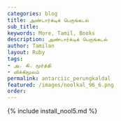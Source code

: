```yaml
---
categories: blog
title: அண்டார்க்டிக் பெருங்கடல்
sub_title: 
keywords: More, Tamil, Books
description: அண்டார்க்டிக் பெருங்கடல்
author: Tamilan
layout: Ruby
tags:
- அ. கி. மூர்த்தி
- விக்கிமூலம்
permalink: antarciic_perungkaldal
featured: /images/noolkal_96_6.png
order: 
---
```

{% include install_nool5.md %}